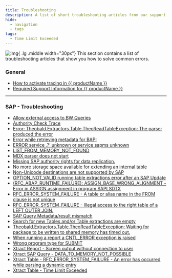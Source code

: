 ```yaml
---
title: Troubleshooting
description: A list of short troubleshooting articles from our support portal.
hide:
  - navigation
  - tags
tags:
  - Time Limit Exceeded
---
```


![img](site:assets/images/logos/theo-thumbs.png){ .lg .middle width="30px"} This section contains a list of troubleshooting articles that show you how to solve common errors.


### General

<div class="mdx-columns" markdown>

- [How to activate tracing in {{ productName }}](https://support.theobald-software.com/helpdesk/KB/View/14455-how-to-activate-tracing-for-xtract-products)
- [Required Support Information for {{ productName }}](https://support.theobald-software.com/helpdesk/KB/View/15098-required-support-information-for-xtract-for-alteryx)

</div>

---

### SAP - Troubleshooting

<div class="mdx-columns" markdown>

- [Allow external access to BW Queries](https://support.theobald-software.com/helpdesk/KB/View/13800-allow-external-access-to-bw-queries)
- [Authority Check Trace](https://support.theobald-software.com/helpdesk/KB/View/13799-authority-check-trace)
- [Error: Theobald.Extractors.Table.TheoReadTableException: The parser produced the error](https://support.theobald-software.com/helpdesk/KB/View/14771-error-theobald-extractors-table-theoreadtableexception-the-parser-produced-the-error)
- [Error while retrieving metadata for BAPI](https://support.theobald-software.com/helpdesk/KB/View/19373-error-while-retrieving-metadata-for-bapi)
- [ERROR service ‚?‘ unknown or service sapms unknown](https://support.theobald-software.com/helpdesk/KB/View/13649-error-service-unknown-or-service-sapms-unknown%C2%A0)
- [LIST_FROM_MEMORY_NOT_FOUND](https://support.theobald-software.com/helpdesk/KB/View/19472-list-from-memory-not-found)
- [MDX parser does not start](https://support.theobald-software.com/helpdesk/KB/View/20073-mdx-parser-does-not-start)
- [Missing SAP authority rights for data replication.](https://support.theobald-software.com/helpdesk/KB/View/17141-missing-sap-authority-rights-for-data-replication-)
- [No more storage space available for extending an internal table](https://support.theobald-software.com/helpdesk/KB/View/20282-no-more-storage-space-available-for-extending-an-internal-table)
- [Non-Unicode destinations are not supported by SAP](https://support.theobald-software.com/helpdesk/KB/View/17021-non-unicode-destinations-are-not-supported-by-sap)
- [OPTION_NOT_VALID running table extractions error after an SAP Update](https://support.theobald-software.com/helpdesk/KB/View/13952-option-not-valid-running-table-extractions-error-after-an-sap-update)
- [(RFC_ABAP_RUNTIME_FAILURE): ASSIGN_BASE_WRONG_ALIGNMENT - Error in ASSIGN assignment in program SAPLSDTX](https://support.theobald-software.com/helpdesk/KB/View/15517--rfc-abap-runtime-failure-assign-base-wrong-alignment-error-in-assign-assignment-in-program-saplsdtx)
- [RFC_ERROR_SYSTEM_FAILURE - A table or alias name in the FROM clause is not unique](https://support.theobald-software.com/helpdesk/KB/View/14204-rfc-error-system-failure-a-table-or-alias-name-in-the-from-clause-is-not-unique-)
- [RFC_ERROR_SYSTEM_FAILURE - Illegal access to the right table of a LEFT OUTER JOIN.](https://support.theobald-software.com/helpdesk/KB/View/14204-rfc-error-system-failure-a-table-or-alias-name-in-the-from-clause-is-not-unique-)
- [SAP Query Metadata/result mismatch](https://support.theobald-software.com/helpdesk/KB/View/17077-sap-query-metadata-result-mismatch)
- [Search for new Tables and/or Table extractions are empty](https://support.theobald-software.com/helpdesk/KB/View/14139-search-for-new-tables-and-or-table-extractions-are-empty)
- [Theobald.Extractors.Table.TheoReadTableException: Waiting for package to be written to shared memory has timed out.](https://support.theobald-software.com/helpdesk/KB/View/15391-theobald-extractors-table-theoreadtableexception-waiting-for-package-to-be-written-to-shared-memory-has-timed-out-)
- [When running a report a CNTL_ERROR exception is raised](https://support.theobald-software.com/helpdesk/KB/View/14406-when-running-a-report-a-cntl-error-exception-is-raised)
- [Wrong program type for SUBMIT](https://support.theobald-software.com/helpdesk/KB/View/14223-wrong-program-type-for-submit)
- [Xtract Report - Screen output without connection to user](https://support.theobald-software.com/helpdesk/KB/View/13352-xtract-report-screen-output-without-connection-to-user)
- [Xtract SAP Query - DATA_TO_MEMORY_NOT_POSSIBLE](https://support.theobald-software.com/helpdesk/KB/View/20194-xtract-sap-query-data-to-memory-not-possible)
- [Xtract Table - RFC_ERROR_SYSTEM_FAILURE - An error has occurred while parsing a dynamic entry](https://support.theobald-software.com/helpdesk/KB/View/14626-xtract-table-rfc-error-system-failure-an-error-has-occurred-while-parsing-a-dynamic-entry)
- [Xtract Table - Time Limit Exceeded](https://support.theobald-software.com/helpdesk/KB/View/14414-xtract-table-time-limit-exceeded)

</div>
